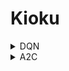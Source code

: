 # Kioku

<details>
    <summary>DQN</summary>
    <img src="results/dqn_cartpole/dqn_cartpole.png" alt="DQN CartPole episode rewards" />
    <h3>Using:</h3>
    <ul>
        <li>DQN</li>
        <li>Double q networks</li>
        <li>Epsilon decay</li>
    </ul>
    <p><b>Masters cartpole after only 92 episodes?</b></p>
    <img src="results/dqn_cartpole/dqn_cartpole.gif" alt="DQN CartPole gif" />
</details>

<details>
    <summary>A2C</summary>
    <img src="results/a2c_cartpole/a2c_cartpole.png" alt="A2C CartPole episode rewards" />
    <h3>Using:</h3>
    <ul>
        <li>A2C</li>
        <li><s>GAE</s></li>
        <li>N-Step Returns <s>(with GAE)</s></li>
    </ul>
    <p>
        Note that A2C is <i>much</i> less sample efficient than DQN
        and the SOTA (PPO, TD3, SAC).
    <p>
    <h3>Lunar Lander:</h3>
    <img src="results/a2c_lunarlander/a2c_lunarlander.png">
    <img src="results/a2c_lunarlander/a2c_lunarlander.gif">
</details>
